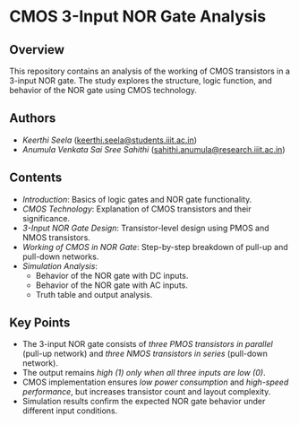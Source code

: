 # CMOS 3-Input NOR Gate Analysis

## Overview

This repository contains an analysis of the working of CMOS transistors in a 3-input NOR gate. The study explores the structure, logic function, and behavior of the NOR gate using CMOS technology.

## Authors

- *Keerthi Seela* (keerthi.seela@students.iiit.ac.in)  
- *Anumula Venkata Sai Sree Sahithi* (sahithi.anumula@research.iiit.ac.in)  

## Contents

- *Introduction*: Basics of logic gates and NOR gate functionality.
- *CMOS Technology*: Explanation of CMOS transistors and their significance.
- *3-Input NOR Gate Design*: Transistor-level design using PMOS and NMOS transistors.
- *Working of CMOS in NOR Gate*: Step-by-step breakdown of pull-up and pull-down networks.
- *Simulation Analysis*:  
  - Behavior of the NOR gate with DC inputs.
  - Behavior of the NOR gate with AC inputs.
  - Truth table and output analysis.

## Key Points

- The 3-input NOR gate consists of *three PMOS transistors in parallel* (pull-up network) and *three NMOS transistors in series* (pull-down network).
- The output remains *high (1) only when all three inputs are low (0)*.
- CMOS implementation ensures *low power consumption* and *high-speed performance*, but increases transistor count and layout complexity.
- Simulation results confirm the expected NOR gate behavior under different input conditions.
